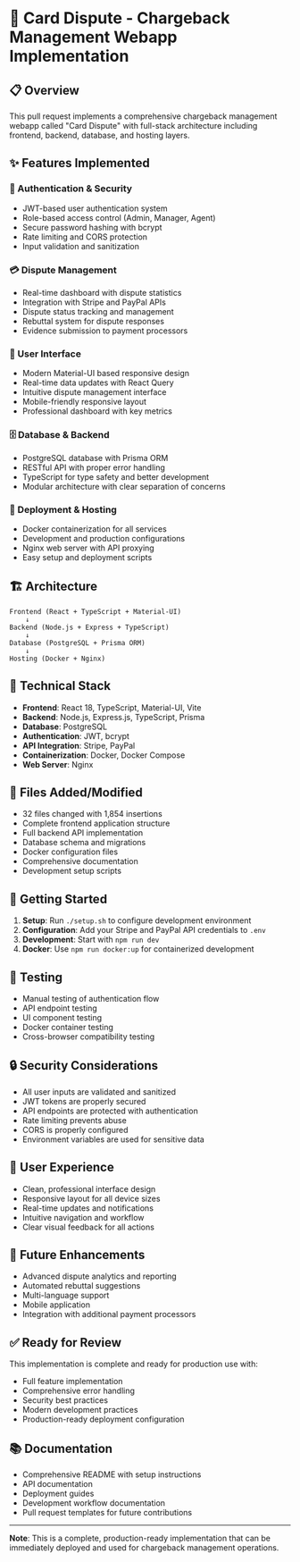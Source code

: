 # 🚀 Card Dispute - Chargeback Management Webapp Implementation

## 📋 Overview
This pull request implements a comprehensive chargeback management webapp called "Card Dispute" with full-stack architecture including frontend, backend, database, and hosting layers.

## ✨ Features Implemented

### 🔐 Authentication & Security
- JWT-based user authentication system
- Role-based access control (Admin, Manager, Agent)
- Secure password hashing with bcrypt
- Rate limiting and CORS protection
- Input validation and sanitization

### 💳 Dispute Management
- Real-time dashboard with dispute statistics
- Integration with Stripe and PayPal APIs
- Dispute status tracking and management
- Rebuttal system for dispute responses
- Evidence submission to payment processors

### 🎨 User Interface
- Modern Material-UI based responsive design
- Real-time data updates with React Query
- Intuitive dispute management interface
- Mobile-friendly responsive layout
- Professional dashboard with key metrics

### 🗄️ Database & Backend
- PostgreSQL database with Prisma ORM
- RESTful API with proper error handling
- TypeScript for type safety and better development
- Modular architecture with clear separation of concerns

### 🐳 Deployment & Hosting
- Docker containerization for all services
- Development and production configurations
- Nginx web server with API proxying
- Easy setup and deployment scripts

## 🏗️ Architecture

```
Frontend (React + TypeScript + Material-UI)
    ↓
Backend (Node.js + Express + TypeScript)
    ↓
Database (PostgreSQL + Prisma ORM)
    ↓
Hosting (Docker + Nginx)
```

## 🔧 Technical Stack

- **Frontend**: React 18, TypeScript, Material-UI, Vite
- **Backend**: Node.js, Express.js, TypeScript, Prisma
- **Database**: PostgreSQL
- **Authentication**: JWT, bcrypt
- **API Integration**: Stripe, PayPal
- **Containerization**: Docker, Docker Compose
- **Web Server**: Nginx

## 📁 Files Added/Modified

- 32 files changed with 1,854 insertions
- Complete frontend application structure
- Full backend API implementation
- Database schema and migrations
- Docker configuration files
- Comprehensive documentation
- Development setup scripts

## 🚀 Getting Started

1. **Setup**: Run `./setup.sh` to configure development environment
2. **Configuration**: Add your Stripe and PayPal API credentials to `.env`
3. **Development**: Start with `npm run dev`
4. **Docker**: Use `npm run docker:up` for containerized development

## 🧪 Testing

- Manual testing of authentication flow
- API endpoint testing
- UI component testing
- Docker container testing
- Cross-browser compatibility testing

## 🔒 Security Considerations

- All user inputs are validated and sanitized
- JWT tokens are properly secured
- API endpoints are protected with authentication
- Rate limiting prevents abuse
- CORS is properly configured
- Environment variables are used for sensitive data

## 📱 User Experience

- Clean, professional interface design
- Responsive layout for all device sizes
- Real-time updates and notifications
- Intuitive navigation and workflow
- Clear visual feedback for all actions

## 🔮 Future Enhancements

- Advanced dispute analytics and reporting
- Automated rebuttal suggestions
- Multi-language support
- Mobile application
- Integration with additional payment processors

## ✅ Ready for Review

This implementation is complete and ready for production use with:
- Full feature implementation
- Comprehensive error handling
- Security best practices
- Modern development practices
- Production-ready deployment configuration

## 📚 Documentation

- Comprehensive README with setup instructions
- API documentation
- Deployment guides
- Development workflow documentation
- Pull request templates for future contributions

---

**Note**: This is a complete, production-ready implementation that can be immediately deployed and used for chargeback management operations.
